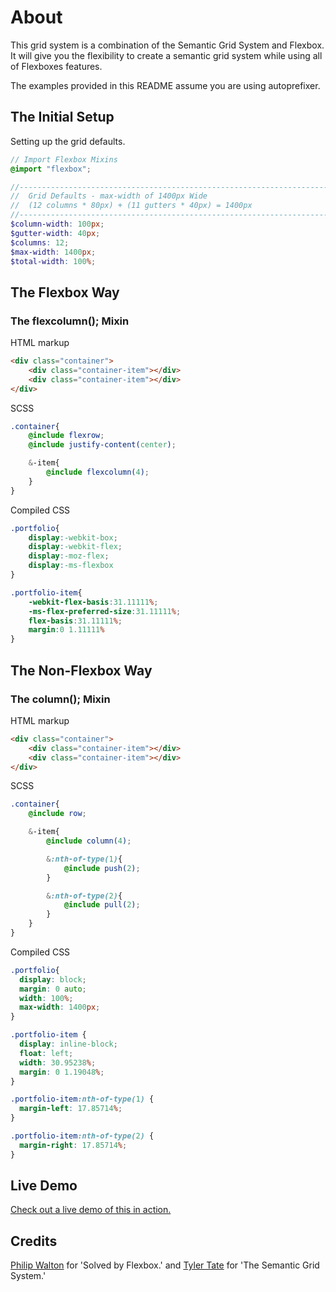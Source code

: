 # About

This grid system is a combination of the Semantic Grid System and Flexbox. It will give you the flexibility to create a semantic grid system while using all of Flexboxes features.

The examples provided in this README assume you are using autoprefixer.

## The Initial Setup
Setting up the grid defaults.
```scss
// Import Flexbox Mixins
@import "flexbox";

//------------------------------------------------------------------------------
//  Grid Defaults - max-width of 1400px Wide
//  (12 columns * 80px) + (11 gutters * 40px) = 1400px
//------------------------------------------------------------------------------
$column-width: 100px;
$gutter-width: 40px;
$columns: 12;
$max-width: 1400px;
$total-width: 100%;
```

## The Flexbox Way

### The flexcolumn(); Mixin
HTML markup
```html
<div class="container">
	<div class="container-item"></div>
	<div class="container-item"></div>
</div>
```

SCSS
```scss
.container{
	@include flexrow;
	@include justify-content(center);

	&-item{
		@include flexcolumn(4);
	}
}
```

Compiled CSS
```CSS
.portfolio{
	display:-webkit-box;
	display:-webkit-flex;
	display:-moz-flex;
	display:-ms-flexbox
}

.portfolio-item{
	-webkit-flex-basis:31.11111%;
	-ms-flex-preferred-size:31.11111%;
	flex-basis:31.11111%;
	margin:0 1.11111%
}
```

## The Non-Flexbox Way

### The column(); Mixin
HTML markup
```html
<div class="container">
	<div class="container-item"></div>
	<div class="container-item"></div>
</div>
```

SCSS
```scss
.container{
	@include row;

	&-item{
		@include column(4);

		&:nth-of-type(1){
			@include push(2);
		}

		&:nth-of-type(2){
			@include pull(2);
		}
	}
}
```

Compiled CSS
```CSS
.portfolio{
  display: block;
  margin: 0 auto;
  width: 100%;
  max-width: 1400px;
}

.portfolio-item {
  display: inline-block;
  float: left;
  width: 30.95238%;
  margin: 0 1.19048%;
}

.portfolio-item:nth-of-type(1) {
  margin-left: 17.85714%;
}

.portfolio-item:nth-of-type(2) {
  margin-right: 17.85714%;
}
```

## Live Demo
[Check out a live demo of this in action.](http://codepen.io/connorgaughan/full/jWWwQv/)

## Credits
[Philip Walton](http://philipwalton.github.io/solved-by-flexbox/) for 'Solved by Flexbox.' and [Tyler Tate](https://github.com/tylertate/semantic.gs) for 'The Semantic Grid System.'
